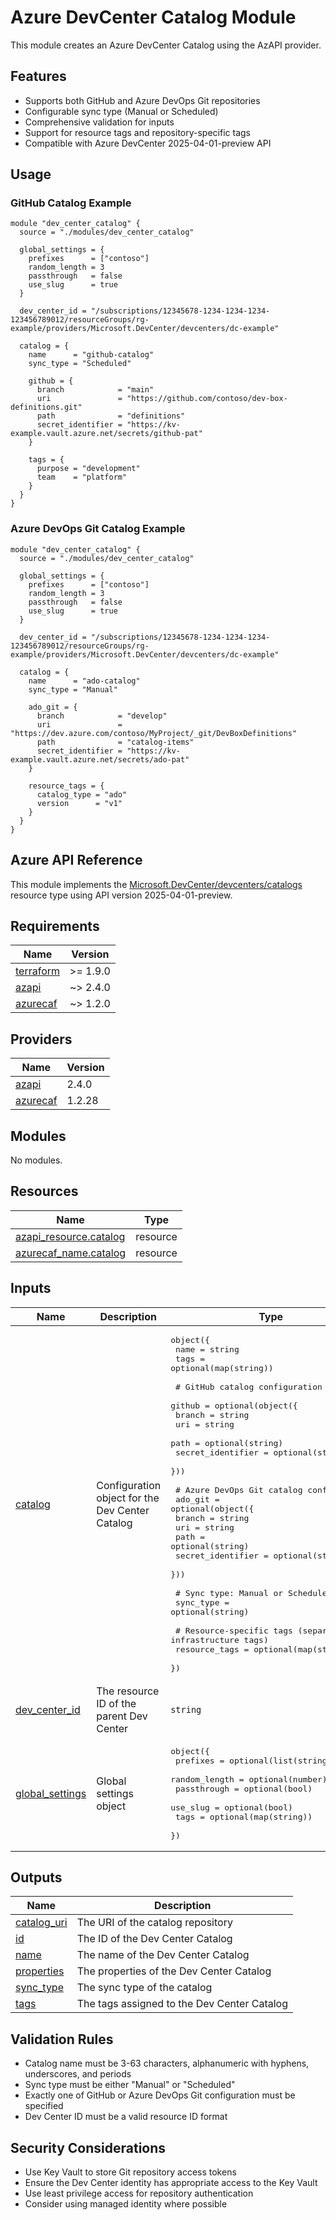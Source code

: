 # Azure DevCenter Catalog Module

This module creates an Azure DevCenter Catalog using the AzAPI provider.

## Features

- Supports both GitHub and Azure DevOps Git repositories
- Configurable sync type (Manual or Scheduled)
- Comprehensive validation for inputs
- Support for resource tags and repository-specific tags
- Compatible with Azure DevCenter 2025-04-01-preview API

## Usage

### GitHub Catalog Example

```hcl
module "dev_center_catalog" {
  source = "./modules/dev_center_catalog"

  global_settings = {
    prefixes      = ["contoso"]
    random_length = 3
    passthrough   = false
    use_slug      = true
  }

  dev_center_id = "/subscriptions/12345678-1234-1234-1234-123456789012/resourceGroups/rg-example/providers/Microsoft.DevCenter/devcenters/dc-example"

  catalog = {
    name      = "github-catalog"
    sync_type = "Scheduled"

    github = {
      branch            = "main"
      uri               = "https://github.com/contoso/dev-box-definitions.git"
      path              = "definitions"
      secret_identifier = "https://kv-example.vault.azure.net/secrets/github-pat"
    }

    tags = {
      purpose = "development"
      team    = "platform"
    }
  }
}
```

### Azure DevOps Git Catalog Example

```hcl
module "dev_center_catalog" {
  source = "./modules/dev_center_catalog"

  global_settings = {
    prefixes      = ["contoso"]
    random_length = 3
    passthrough   = false
    use_slug      = true
  }

  dev_center_id = "/subscriptions/12345678-1234-1234-1234-123456789012/resourceGroups/rg-example/providers/Microsoft.DevCenter/devcenters/dc-example"

  catalog = {
    name      = "ado-catalog"
    sync_type = "Manual"

    ado_git = {
      branch            = "develop"
      uri               = "https://dev.azure.com/contoso/MyProject/_git/DevBoxDefinitions"
      path              = "catalog-items"
      secret_identifier = "https://kv-example.vault.azure.net/secrets/ado-pat"
    }

    resource_tags = {
      catalog_type = "ado"
      version      = "v1"
    }
  }
}
```

## Azure API Reference

This module implements the [Microsoft.DevCenter/devcenters/catalogs](https://learn.microsoft.com/en-us/azure/templates/microsoft.devcenter/2025-04-01-preview/devcenters/catalogs) resource type using API version 2025-04-01-preview.

<!-- BEGIN_TF_DOCS -->
## Requirements

| Name | Version |
|------|---------|
| <a name="requirement_terraform"></a> [terraform](#requirement\_terraform) | >= 1.9.0 |
| <a name="requirement_azapi"></a> [azapi](#requirement\_azapi) | ~> 2.4.0 |
| <a name="requirement_azurecaf"></a> [azurecaf](#requirement\_azurecaf) | ~> 1.2.0 |

## Providers

| Name | Version |
|------|---------|
| <a name="provider_azapi"></a> [azapi](#provider\_azapi) | 2.4.0 |
| <a name="provider_azurecaf"></a> [azurecaf](#provider\_azurecaf) | 1.2.28 |

## Modules

No modules.

## Resources

| Name | Type |
|------|------|
| [azapi_resource.catalog](https://registry.terraform.io/providers/Azure/azapi/latest/docs/resources/resource) | resource |
| [azurecaf_name.catalog](https://registry.terraform.io/providers/aztfmod/azurecaf/latest/docs/resources/name) | resource |

## Inputs

| Name | Description | Type | Default | Required |
|------|-------------|------|---------|:--------:|
| <a name="input_catalog"></a> [catalog](#input\_catalog) | Configuration object for the Dev Center Catalog | <pre>object({<br/>    name = string<br/>    tags = optional(map(string))<br/><br/>    # GitHub catalog configuration<br/>    github = optional(object({<br/>      branch            = string<br/>      uri               = string<br/>      path              = optional(string)<br/>      secret_identifier = optional(string)<br/>    }))<br/><br/>    # Azure DevOps Git catalog configuration<br/>    ado_git = optional(object({<br/>      branch            = string<br/>      uri               = string<br/>      path              = optional(string)<br/>      secret_identifier = optional(string)<br/>    }))<br/><br/>    # Sync type: Manual or Scheduled<br/>    sync_type = optional(string)<br/><br/>    # Resource-specific tags (separate from infrastructure tags)<br/>    resource_tags = optional(map(string))<br/>  })</pre> | n/a | yes |
| <a name="input_dev_center_id"></a> [dev\_center\_id](#input\_dev\_center\_id) | The resource ID of the parent Dev Center | `string` | n/a | yes |
| <a name="input_global_settings"></a> [global\_settings](#input\_global\_settings) | Global settings object | <pre>object({<br/>    prefixes      = optional(list(string))<br/>    random_length = optional(number)<br/>    passthrough   = optional(bool)<br/>    use_slug      = optional(bool)<br/>    tags          = optional(map(string))<br/>  })</pre> | n/a | yes |

## Outputs

| Name | Description |
|------|-------------|
| <a name="output_catalog_uri"></a> [catalog\_uri](#output\_catalog\_uri) | The URI of the catalog repository |
| <a name="output_id"></a> [id](#output\_id) | The ID of the Dev Center Catalog |
| <a name="output_name"></a> [name](#output\_name) | The name of the Dev Center Catalog |
| <a name="output_properties"></a> [properties](#output\_properties) | The properties of the Dev Center Catalog |
| <a name="output_sync_type"></a> [sync\_type](#output\_sync\_type) | The sync type of the catalog |
| <a name="output_tags"></a> [tags](#output\_tags) | The tags assigned to the Dev Center Catalog |
<!-- END_TF_DOCS -->

## Validation Rules

- Catalog name must be 3-63 characters, alphanumeric with hyphens, underscores, and periods
- Sync type must be either "Manual" or "Scheduled"
- Exactly one of GitHub or Azure DevOps Git configuration must be specified
- Dev Center ID must be a valid resource ID format

## Security Considerations

- Use Key Vault to store Git repository access tokens
- Ensure the Dev Center identity has appropriate access to the Key Vault
- Use least privilege access for repository authentication
- Consider using managed identity where possible
